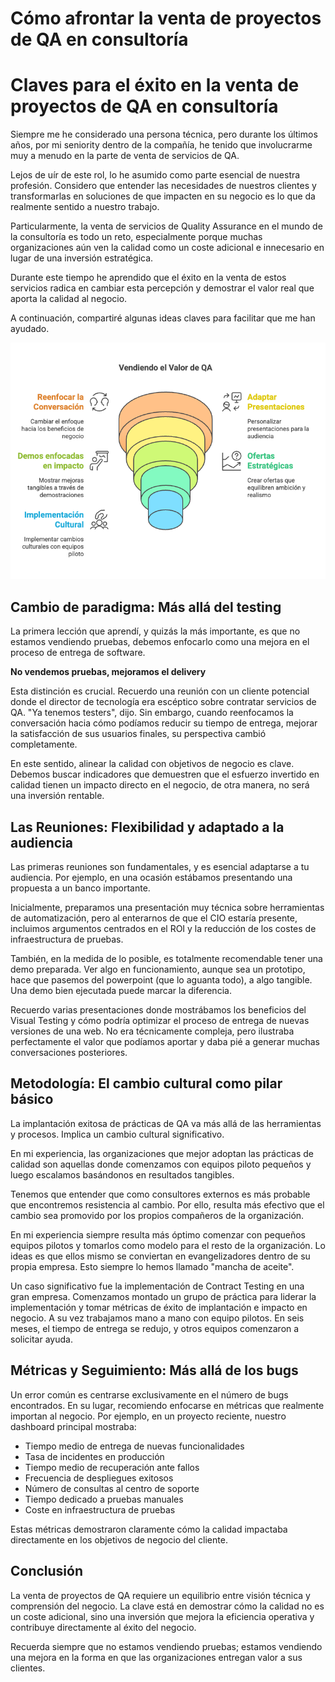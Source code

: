 # Cómo afrontar la venta de proyectos de QA en consultoría

<!--more-->

# Claves para el éxito en la venta de proyectos de QA en consultoría

Siempre me he considerado una persona técnica, pero durante los últimos años, por mi seniority dentro de la compañía, he tenido que involucrarme muy a menudo en la parte de venta de servicios de QA.

Lejos de uír de este rol, lo he asumido como parte esencial de nuestra profesión. Considero que entender las necesidades de nuestros clientes y transformarlas en soluciones de que impacten en su negocio es lo que da realmente sentido a nuestro trabajo.

Particularmente, la venta de servicios de Quality Assurance en el mundo de la consultoría es todo un reto, especialmente porque muchas organizaciones aún ven la calidad como un coste adicional e innecesario en lugar de una inversión estratégica.

Durante este tiempo he aprendido que el éxito en la venta de estos servicios radica en cambiar esta percepción y demostrar el valor real que aporta la calidad al negocio.

A continuación, compartiré algunas ideas claves para facilitar que me han ayudado.

![Diagrama de flujo de QA](/static/images/ofertasQA/ValueQA.png)

## Cambio de paradigma: Más allá del testing

La primera lección que aprendí, y quizás la más importante, es que no estamos vendiendo pruebas, debemos enfocarlo como una mejora en el proceso de entrega de software.

**No vendemos pruebas, mejoramos el delivery**

Esta distinción es crucial. Recuerdo una reunión con un cliente potencial donde el director de tecnología era escéptico sobre contratar servicios de QA. "Ya tenemos testers", dijo. Sin embargo, cuando reenfocamos la conversación hacia cómo podíamos reducir su tiempo de entrega, mejorar la satisfacción de sus usuarios finales, su perspectiva cambió completamente.

En este sentido, alinear la calidad con objetivos de negocio es clave. Debemos buscar indicadores que demuestren que el esfuerzo invertido en calidad tienen un impacto directo en el negocio, de otra manera, no será una inversión rentable.

## Las Reuniones: Flexibilidad y adaptado a la audiencia

Las primeras reuniones son fundamentales, y es esencial adaptarse a tu audiencia. Por ejemplo, en una ocasión estábamos presentando una propuesta a un banco importante.

Inicialmente, preparamos una presentación muy técnica sobre herramientas de automatización, pero al enterarnos de que el CIO estaría presente, incluimos argumentos centrados en el ROI y la reducción de los costes de infraestructura de pruebas.

También, en la medida de lo posible, es totalmente recomendable tener una demo preparada. Ver algo en funcionamiento, aunque sea un prototipo, hace que pasemos del powerpoint (que lo aguanta todo), a algo tangible. Una demo bien ejecutada puede marcar la diferencia.

Recuerdo varias presentaciones donde mostrábamos los beneficios del Visual Testing y cómo podría optimizar el proceso de entrega de nuevas versiones de una web. No era técnicamente compleja, pero ilustraba perfectamente el valor que podíamos aportar y daba pié a generar muchas conversaciones posteriores.

## Metodología: El cambio cultural como pilar básico

La implantación exitosa de prácticas de QA va más allá de las herramientas y procesos. Implica un cambio cultural significativo. 

En mi experiencia, las organizaciones que mejor adoptan las prácticas de calidad son aquellas donde comenzamos con equipos piloto pequeños y luego escalamos basándonos en resultados tangibles.

Tenemos que entender que como consultores externos es más probable que encontremos resistencia al cambio. Por ello, resulta más efectivo que el cambio sea promovido por los propios compañeros de la organización.

En mi experiencia siempre resulta más óptimo comenzar con pequeños equipos pilotos y tomarlos como modelo para el resto de la organización. Lo ideas es que ellos mismo se conviertan en evangelizadores dentro de su propia empresa. Esto siempre lo hemos llamado "mancha de aceite".

Un caso significativo fue la implementación de Contract Testing en una gran empresa. Comenzamos montado un grupo de práctica para liderar la implementación y tomar métricas de éxito de implantación e impacto en negocio. A su vez trabajamos mano a mano con equipo pilotos. En seis meses, el tiempo de entrega se redujo, y otros equipos comenzaron a solicitar ayuda.

## Métricas y Seguimiento: Más allá de los bugs

Un error común es centrarse exclusivamente en el número de bugs encontrados. En su lugar, recomiendo enfocarse en métricas que realmente importan al negocio. Por ejemplo, en un proyecto reciente, nuestro dashboard principal mostraba:

* Tiempo medio de entrega de nuevas funcionalidades
* Tasa de incidentes en producción
* Tiempo medio de recuperación ante fallos
* Frecuencia de despliegues exitosos
* Número de consultas al centro de soporte
* Tiempo dedicado a pruebas manuales
* Coste en infraestructura de pruebas

Estas métricas demostraron claramente cómo la calidad impactaba directamente en los objetivos de negocio del cliente.

## Conclusión

La venta de proyectos de QA requiere un equilibrio entre visión técnica y comprensión del negocio. La clave está en demostrar cómo la calidad no es un coste adicional, sino una inversión que mejora la eficiencia operativa y contribuye directamente al éxito del negocio. 

Recuerda siempre que no estamos vendiendo pruebas; estamos vendiendo una mejora en la forma en que las organizaciones entregan valor a sus clientes.

